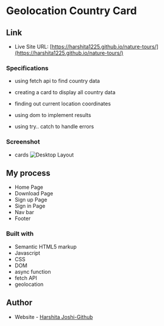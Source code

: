 # Geolocation Country Card

## Link

- Live Site URL: [https://harshita1225.github.io/nature-tours/](https://harshita1225.github.io/nature-tours/)

### Specifications

- using fetch api to find country data

- creating a card to display all country data

- finding out current location coordinates

- using dom to implement results

- using try.. catch to handle errors

### Screenshot

- cards
  ![Desktop Layout](./img/Screenshot%202022-10-16%20at%2019-25-45%20Natours%20Exciting%20tours%20for%20adventurous%20people.png)

## My process

- Home Page
- Download Page
- Sign up Page
- Sign in Page
- Nav bar
- Footer

### Built with

- Semantic HTML5 markup
- Javascript
- CSS
- DOM
- async function
- fetch API
- geolocation

## Author

- Website - [Harshita Joshi-Github](https://github.com/harshita1225)
